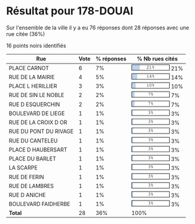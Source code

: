 # Résultat pour 178-DOUAI

Sur l'ensemble de la ville il y a eu 76 réponses dont 28 réponses avec une rue citée (36%)

16 points noirs identifiés

| Rue | Vote | % réponses | % Nb rues cités|
|-----|------|------------|----------------|
| PLACE CARNOT | 6 | 7% | <img src="../../img/bar_21.gif" />&nbsp;21%|
| RUE DE LA MAIRIE | 4 | 5% | <img src="../../img/bar_14.gif" />&nbsp;14%|
| PLACE L HERILLIER | 3 | 3% | <img src="../../img/bar_10.gif" />&nbsp;10%|
| RUE DE SIN LE NOBLE | 2 | 2% | <img src="../../img/bar_7.gif" />&nbsp;7%|
| RUE D ESQUERCHIN | 2 | 2% | <img src="../../img/bar_7.gif" />&nbsp;7%|
| BOULEVARD DE LIEGE | 1 | 1% | <img src="../../img/bar_3.gif" />&nbsp;3%|
| RUE DE LA CROIX D OR | 1 | 1% | <img src="../../img/bar_3.gif" />&nbsp;3%|
| RUE DU PONT DU RIVAGE | 1 | 1% | <img src="../../img/bar_3.gif" />&nbsp;3%|
| RUE DU CANTELEU | 1 | 1% | <img src="../../img/bar_3.gif" />&nbsp;3%|
| PLACE D HAUBERSART | 1 | 1% | <img src="../../img/bar_3.gif" />&nbsp;3%|
| PLACE DU BARLET | 1 | 1% | <img src="../../img/bar_3.gif" />&nbsp;3%|
| LA SCARPE | 1 | 1% | <img src="../../img/bar_3.gif" />&nbsp;3%|
| RUE DE FERIN | 1 | 1% | <img src="../../img/bar_3.gif" />&nbsp;3%|
| RUE DE LAMBRES | 1 | 1% | <img src="../../img/bar_3.gif" />&nbsp;3%|
| RUE D ANICHE | 1 | 1% | <img src="../../img/bar_3.gif" />&nbsp;3%|
| BOULEVARD FAIDHERBE | 1 | 1% | <img src="../../img/bar_3.gif" />&nbsp;3%|
| **Total** | 28 | 36% | 100%|
